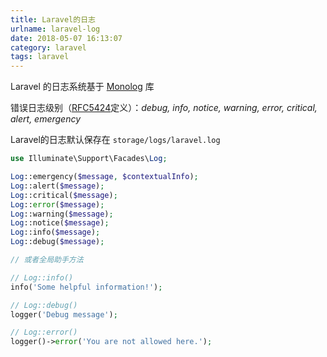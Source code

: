 ```yaml
---
title: Laravel的日志
urlname: laravel-log
date: 2018-05-07 16:13:07
category: laravel
tags: laravel
---
```

Laravel 的日志系统基于 [Monolog](https://github.com/Seldaek/monolog) 库

错误日志级别（[RFC5424](https://tools.ietf.org/html/rfc5424)定义）：_debug, info, notice, warning, error, critical, alert, emergency_

Laravel的日志默认保存在 `storage/logs/laravel.log`
```php
use Illuminate\Support\Facades\Log;

Log::emergency($message, $contextualInfo);
Log::alert($message);
Log::critical($message);
Log::error($message);
Log::warning($message);
Log::notice($message);
Log::info($message);
Log::debug($message);

// 或者全局助手方法

// Log::info()
info('Some helpful information!');

// Log::debug()
logger('Debug message');

// Log::error()
logger()->error('You are not allowed here.');
```